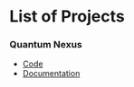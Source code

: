 # List of Projects

### Quantum Nexus

- [Code](quantum_nexus)
- [Documentation](https://sites.google.com/yale.edu/quantum-nexus-ionq/home)
